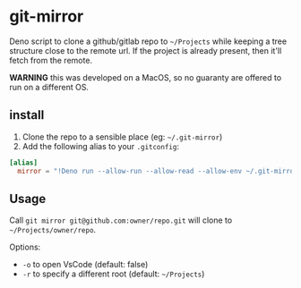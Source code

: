 # git-mirror

Deno script to clone a github/gitlab repo to `~/Projects` while keeping a tree structure close to the remote url. If the project is already present, then it'll fetch from the remote.

__WARNING__ this was developed on a MacOS, so no guaranty are offered to run on a different OS.

## install

1. Clone the repo to a sensible place (eg: `~/.git-mirror`)
2. Add the following alias to your `.gitconfig`:

```toml
[alias]
  mirror = "!Deno run --allow-run --allow-read --allow-env ~/.git-mirror/main.ts"
```

## Usage

Call `git mirror git@github.com:owner/repo.git` will clone to `~/Projects/owner/repo`.

Options:

* `-o` to open VsCode (default: false)
* `-r` to specify a different root (default: `~/Projects`)
